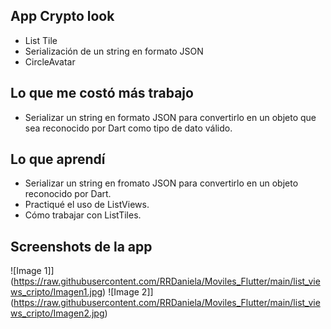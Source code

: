 ## App Crypto look
- List Tile
- Serialización de un string en formato JSON
- CircleAvatar
## Lo que me costó más trabajo
- Serializar un string en formato JSON para convertirlo en un objeto que sea reconocido por Dart como tipo de dato válido.

## Lo que aprendí
- Serializar un string en fromato JSON para convertirlo en un objeto reconocido por Dart.
- Practiqué el uso de ListViews.
- Cómo trabajar con ListTiles.
## Screenshots de la app
![Image 1]](https://raw.githubusercontent.com/RRDaniela/Moviles_Flutter/main/list_views_cripto/Imagen1.jpg)
![Image 2]](https://raw.githubusercontent.com/RRDaniela/Moviles_Flutter/main/list_views_cripto/Imagen2.jpg)
